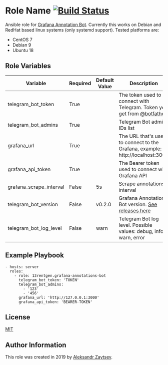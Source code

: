 Role Name [![Build Status](https://travis-ci.org/13rentgen/ansible-role-grafana-annotations-bot.svg?branch=master)](https://travis-ci.org/13rentgen/ansible-role-grafana-annotations-bot)
=========

Ansible role for [Grafana Annotation Bot](https://github.com/13rentgen/grafana-annotations-bot). Currently this works on Debian and RedHat based linux systems (only systemd support). Tested platforms are:

* CentOS 7
* Debian 9
* Ubuntu 18


Role Variables
--------------

| Variable                | Required | Default Value | Description                                                                                               |
|-------------------------|----------|---------------|-----------------------------------------------------------------------------------------------------------|
| telegram_bot_token      | True     |               | The token used to connect with Telegram. Token you get from [@botfather](https://telegram.me/botfather)   |
| telegram_bot_admins     | True     |               | Telegram Bot admin IDs list                                                                               |
| grafana_url             | True     |               | The URL that's used to connect to the Grafana, example: http://localhost:3000                             |
| grafana_api_token       | True     |               | The Bearer token used to connect with Grafana API                                                         |
| grafana_scrape_interval | False    | 5s            | Scrape annotations interval                                                                               |
| telegram_bot_version    | False    | v0.2.0        | Grafana Annotation Bot version. [See releases here](https://github.com/13rentgen/grafana-annotations-bot) |
| telegram_bot_log_level  | False    | warn          | Telegram Bot log level. Possible values: debug, info, warn, error                                         |



Example Playbook
----------------

    - hosts: server
      roles:
        - role: 13rentgen.grafana-annotations-bot
          telegram_bot_token: 'TOKEN'
          telegram_bot_admins: 
            - '123'
            - '456'
          grafana_url: 'http://127.0.0.1:3000'
          grafana_api_token: 'BEARER-TOKEN'

License
-------

[MIT](LICENSE)

Author Information
------------------

This role was created in 2019 by [Aleksandr Zaytsev](https://github.com/13rentgen).
